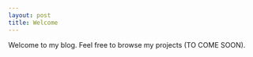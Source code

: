 ```yaml
---
layout: post
title: Welcome
---
```


Welcome to my blog.
Feel free to browse my projects (TO COME SOON).
